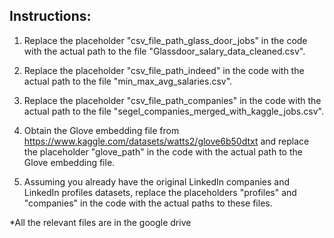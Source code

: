 ## Instructions:
1. Replace the placeholder "csv_file_path_glass_door_jobs" in the code with the actual path to the file "Glassdoor_salary_data_cleaned.csv".

2. Replace the placeholder "csv_file_path_indeed" in the code with the actual path to the file "min_max_avg_salaries.csv".

3. Replace the placeholder "csv_file_path_companies" in the code with the actual path to the file "segel_companies_merged_with_kaggle_jobs.csv".

4. Obtain the Glove embedding file from https://www.kaggle.com/datasets/watts2/glove6b50dtxt and replace the placeholder "glove_path" in the code with the actual path to the Glove embedding file.

5. Assuming you already have the original LinkedIn companies and LinkedIn profiles datasets, replace the placeholders "profiles" and "companies" in the code with the actual paths to these files.

*All the relevant files are in the google drive 
